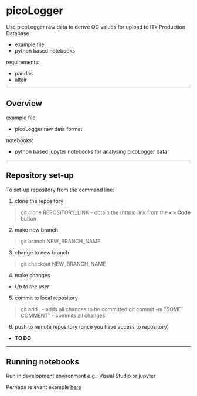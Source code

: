 # picoLogger

Use picoLogger raw data to derive QC values for upload to ITk Production Database
- example file
- python based notebooks

requirements:
 - pandas
 - altair

---

## Overview

example file: 
 - picoLogger raw data format

notebooks:
 - python based jupyter notebooks for analysing picoLogger data

 ---

## Repository set-up

To set-up repository from the command line:

1. clone the repository
> git clone REPOSITORY_LINK
    - obtain the (https) link from the **<> Code** button

2. make new branch
> git branch NEW_BRANCH_NAME

3. change to new branch
> git checkout NEW_BRANCH_NAME

4. make changes
- _Up to the user_

5. commit to local repository
> git add .
    - adds all changes to be committed
> git commit -m "SOME COMMENT"
    - commits all changes

6. push to remote repository (once you have access to repository)
 - __TO DO__

 ---

## Running notebooks

Run in development environment e.g.: Visual Studio or jupyter

Perhaps relevant example [here](https://github.com/kwraight/msci-simulation/tree/main/notebooks) 
